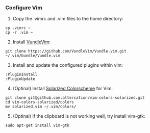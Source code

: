 ### Configure Vim ###
1. Copy the .vimrc and .vim files to the home directory:
```
cp .vimrc ~
cp -r .vim ~
```

2. Install [VundleVim](https://github.com/VundleVim/Vundle.vim#quick-start):
```
git clone https://github.com/VundleVim/Vundle.vim.git ~/.vim/bundle/Vundle.vim
```

3. Install and update the configured plugins within vim:
```
:PluginInstall
:PluginUpdate
```

4. (Optinal) Install [Solarized Colorscheme](https://github.com/altercation/vim-colors-solarized) for Vim:
```
git clone git@github.com:altercation/vim-colors-solarized.git
cd vim-colors-solarized/colors
mv solarized.vim ~/.vim/colors/
```

5. (Optinal) If the clipboard is not working well, try install vim-gtk:
```
sudo apt-get install vim-gtk
```
